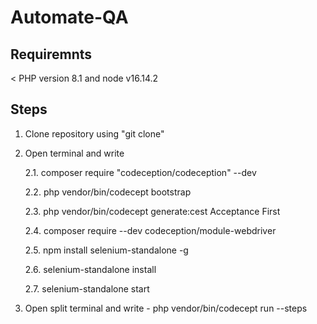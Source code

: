 # Automate-QA

## Requiremnts

< PHP version 8.1 and node v16.14.2

## Steps

1. Clone repository using "git clone"

2. Open terminal and write

    2.1. composer require "codeception/codeception" --dev
  
    2.2. php vendor/bin/codecept bootstrap
  
    2.3. php vendor/bin/codecept generate:cest Acceptance First
  
   2.4. composer require --dev codeception/module-webdriver
  
   2.5. npm install selenium-standalone -g
  
    2.6. selenium-standalone install
  
    2.7. selenium-standalone start
  
3. Open split terminal and write - php vendor/bin/codecept run --steps
